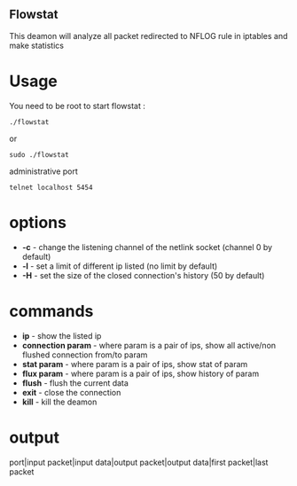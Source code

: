 ## Flowstat

This deamon will analyze all packet redirected to NFLOG rule in iptables
and make statistics

# Usage
You need to be root to start flowstat :

    ./flowstat

or

    sudo ./flowstat

administrative port

    telnet localhost 5454

# options

* **-c** - change the listening channel of the netlink socket (channel 0 by default)
* **-l** - set a limit of different ip listed (no limit by default)
* **-H** - set the size of the closed connection's history (50 by default)

# commands
* **ip** - show the listed ip
* **connection param** - where param is a pair of ips, show all active/non flushed connection from/to param
* **stat param** - where param is a pair of ips, show stat of param
* **flux param** - where param is a pair of ips, show history of param
* **flush** - flush the current data
* **exit** - close the connection
* **kill** - kill the deamon

# output
port|input packet|input data|output packet|output data|first packet|last packet
